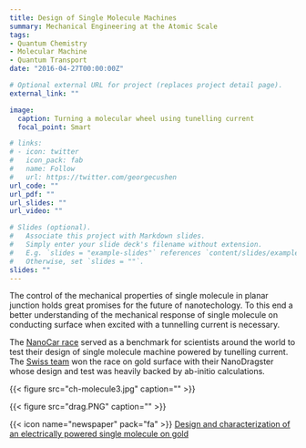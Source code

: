 ```yaml
---
title: Design of Single Molecule Machines
summary: Mechanical Engineering at the Atomic Scale
tags:
- Quantum Chemistry
- Molecular Machine
- Quantum Transport
date: "2016-04-27T00:00:00Z"

# Optional external URL for project (replaces project detail page).
external_link: ""

image:
  caption: Turning a molecular wheel using tunelling current
  focal_point: Smart

# links:
# - icon: twitter
#   icon_pack: fab
#   name: Follow
#   url: https://twitter.com/georgecushen
url_code: ""
url_pdf: ""
url_slides: ""
url_video: ""

# Slides (optional).
#   Associate this project with Markdown slides.
#   Simply enter your slide deck's filename without extension.
#   E.g. `slides = "example-slides"` references `content/slides/example-slides.md`.
#   Otherwise, set `slides = ""`.
slides: ""
---
```


The control of the mechanical properties of single molecule in planar junction holds great promises for the future of nanotechology. To this end a better understanding of the mechanical response of single molecule on conducting surface when excited with a tunnelling current is necessary.

The [NanoCar race](https://en.wikipedia.org/wiki/Nanocar_Race)  served as a benchmark for scientists around the world to test their design of single molecule machine powered by tunelling current. The [Swiss team](https://nanocar-race.cnrs.fr/equipes-ch.php) won the race on gold surface with their NanoDragster whose design and test was heavily backed by ab-initio calculations.

{{< figure src="ch-molecule3.jpg" caption="" >}}

{{< figure src="drag.PNG" caption="" >}}

{{< icon name="newspaper" pack="fa" >}} [Design and characterization of an electrically powered single molecule on gold](https://pubs.acs.org/doi/abs/10.1021/acsnano.7b03955)